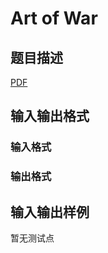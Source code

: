 # Art of War

## 题目描述

[problemUrl]: https://uva.onlinejudge.org/index.php?option=com_onlinejudge&Itemid=8&category=446&page=show_problem&problem=4080

[PDF](https://uva.onlinejudge.org/external/13/p1334.pdf)

## 输入输出格式

### 输入格式

### 输出格式

## 输入输出样例

暂无测试点

